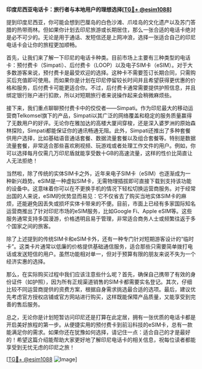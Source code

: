 **印度尼西亚电话卡：旅行者与本地用户的理想选择[[TG💪+ @esim1088](https://t.me/s/esim1088)]**

提到印度尼西亚，你可能会想到巴厘岛的白色沙滩、爪哇岛的文化遗产以及苏门答腊的热带雨林。但如果你计划去印尼旅游或长期居住，那么一张合适的电话卡绝对是必不可少的。无论是用于通话、发短信还是上网冲浪，选择一张适合自己的印尼电话卡会让你的旅程更加顺畅。

首先，让我们来了解一下印尼的电话卡种类。目前市场上主要有三种类型的电话卡：预付费卡（Simpati）、后付费卡（LOOP）以及电子SIM卡（eSIM）。对于大多数游客来说，预付费卡是最受欢迎的选择。这种卡不需要签订长期合同，只需购买后充值即可使用。而如果你是计划在印尼停留较长时间并且希望获得更优惠的价格和服务，后付费卡可能更适合你。不过，后付费卡通常需要提供护照信息，并且绑定银行账户进行扣款，所以对短期旅行者来说操作起来会稍微麻烦些。

接下来，我们重点聊聊预付费卡中的佼佼者——Simpati。作为印尼最大的移动运营商Telkomsel旗下的产品，Simpati以其广泛的网络覆盖和稳定的服务质量赢得了无数用户的好评。无论你在雅加达的高楼大厦间穿梭，还是深入婆罗洲的原始森林探险，Simpati都能保证你的通讯畅通无阻。此外，Simpati还推出了多种套餐供用户选择，比如基础语音通话套餐、数据流量套餐以及组合套餐等。特别是数据流量套餐，非常适合那些喜欢刷视频、玩游戏或者处理工作文件的用户。例如，你可以选择每月仅需几万印尼盾就能享受数十GB的高速流量，这样的性价比简直让人无法拒绝！

当然啦，除了传统的实体SIM卡之外，近年来电子SIM卡（eSIM）也逐渐成为一种新兴趋势。eSIM是一种虚拟SIM卡，无需物理插拔即可直接下载到支持该功能的设备中。这意味着你可以在不更换手机的情况下轻松切换运营商服务。对于经常出国的人来说，eSIM的优势显而易见：它不仅省去了购买当地实体SIM卡的麻烦，还能避免因丢失或损坏实体卡带来的不便。目前，市面上已经有多家国际知名运营商推出了针对印尼市场的eSIM服务，比如Google Fi、Apple eSIM等。这些服务通常支持多国漫游，价格透明且易于管理，非常适合商务人士或频繁往返于多个国家之间的旅客。

除了上述提到的传统SIM卡和eSIM卡外，还有一种专门针对短期游客设计的“临时卡”。这类卡片通常以低廉的价格提供基础通信服务，适合那些只需要简单拨打电话或发送短信的用户。虽然功能相对单一，但对于预算有限的朋友来说不失为一个经济实惠的选择。

那么，在实际购买过程中我们应该注意些什么呢？首先，确保自己携带了有效的身份证件（如护照），因为所有正规渠道销售的SIM卡都需要实名登记。其次，仔细比较不同运营商提供的资费方案，根据自身需求挑选最合适的选项。最后，建议优先考虑官方授权店铺或官方网站进行购买，这样既能保障产品质量，又能享受到完善的售后服务。

总之，无论你是计划短暂访问印尼还是打算在此定居，拥有一张优质的电话卡都是开启美好旅程的第一步。从便捷实用的预付费卡到前沿科技的eSIM卡，总有一款能满足你的需求。如果你还在犹豫如何选择，请记住一点：适合自己的才是最好的！希望这篇介绍能帮助大家更好地了解印尼电话卡的相关信息，祝每位读者都能享受到无忧无虑的印尼之旅！

[[TG💪+ @esim1088](https://t.me/s/esim1088) ![Image](https://i.postimg.cc/4NQfJmqS/Snipaste-2025-05-13-00-14-12.png)]